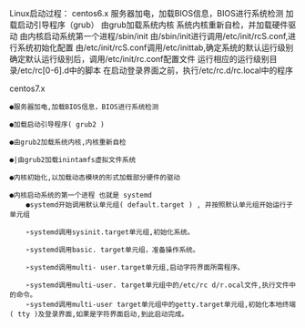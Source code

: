 Linux启动过程：
centos6.x
	服务器加电，加载BIOS信息，BIOS进行系统检测
	加载启动引导程序（grub）
	由grub加载系统内核
	系统内核重新自检，并加载硬件驱动
	由内核启动系统第一个进程/sbin/init
	由/sbin/init进行调用/etc/init/rcS.conf,进行系统初始化配置
	由/etc/init/rcS.conf调用/etc/inittab,确定系统的默认运行级别
	确定默认运行级别后，调用/etc/init/rc.conf配置文件
	运行相应的运行级别目录/etc/rc[0-6].d中的脚本
	在启动登录界面之前，执行/etc/rc.d/rc.local中的程序

centos7.x
	
	●服务器加电,加载BIOS信息，BIOS进行系统检测

	●加载启动引导程序( grub2 )

	●由grub2加载系统内核,内核重新自检

	●|由grub2加载inintamfs虚拟文件系统

	●内核初始化,以加载动态模块的形式加载部分硬件的驱动

	●内核启动系统的第一个进程 也就是 systemd
		●systemd开始调用默认单元组( default.target ) , 并按照默认单元组开始运行子单元组

		➢systemd调用sysinit.target单元组,初始化系统。

		➢systemd调用basic. target单元组，准备操作系统。

		➢systemd调用multi- user.target单元组,启动字符界面所需程序。

		➢systemd调用multi-user. target单元组中的/etc/rc d/r.ocal文件,执行文件中的命令。
		➢systemd调用multi-user target单元组中的getty.target单元组,初始化本地终端( tty )及登录界面,如果是字符界面启动,到此启动完成。